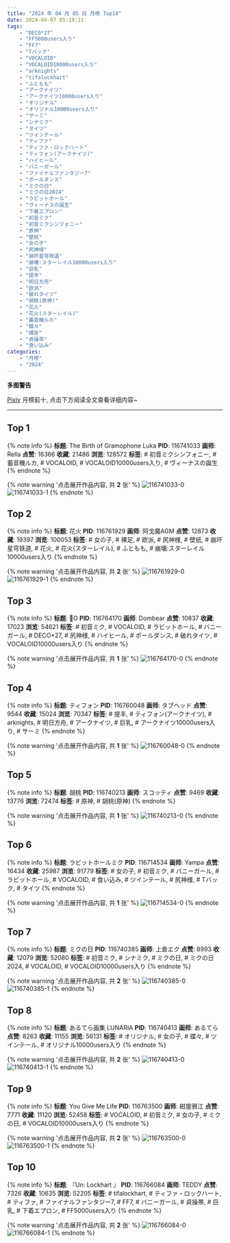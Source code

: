 ```yaml
---
title: "2024 年 04 月 05 日 月榜 Top10"
date: 2024-04-07 05:19:11
tags:
    - "DECO*27"
    - "FF5000users入り"
    - "FF7"
    - "Tバック"
    - "VOCALOID"
    - "VOCALOID10000users入り"
    - "arknights"
    - "tifalockhart"
    - "ふともも"
    - "アークナイツ"
    - "アークナイツ10000users入り"
    - "オリジナル"
    - "オリジナル10000users入り"
    - "サーミ"
    - "シナミク"
    - "タイツ"
    - "ツインテール"
    - "ティファ"
    - "ティファ・ロックハート"
    - "ティフォン(アークナイツ)"
    - "ハイヒール"
    - "バニーガール"
    - "ファイナルファンタジー7"
    - "ポールダンス"
    - "ミクの日"
    - "ミクの日2024"
    - "ラビットホール"
    - "ヴィーナスの誕生"
    - "下着エプロン"
    - "初音ミク"
    - "初音ミクシンフォニー"
    - "原神"
    - "壁纸"
    - "女の子"
    - "尻神様"
    - "崩坏星穹铁道"
    - "崩壊:スターレイル10000users入り"
    - "巨乳"
    - "提丰"
    - "明日方舟"
    - "欧派"
    - "破れタイツ"
    - "胡桃(原神)"
    - "花火"
    - "花火(スターレイル)"
    - "蓄音機ルカ"
    - "蝶々"
    - "裸足"
    - "貞操帯"
    - "食い込み"
categories:
    - "月榜"
    - "2024"
---
```


<i class="fa fa-triangle-exclamation"></i>**多图警告**<i class="fa fa-triangle-exclamation"></i>

[Pixiv](https://www.pixiv.net/) 月榜前十, 点击下方阅读全文查看详细内容~

<!-- more -->

---

## Top 1

{% note info %}
**标题**: The Birth of Gramophone Luka
**PID**: 116741033 **画师**: Rella
**点赞**: 16366 **收藏**: 21486 **浏览**: 128572
**标签**: # 初音ミクシンフォニー, # 蓄音機ルカ, # VOCALOID, # VOCALOID10000users入り, # ヴィーナスの誕生
{% endnote %}

{% note warning '点击展开作品内容, 共 **2** 张' %}
![116741033-0](https://i.pixiv.re/img-original/img/2024/03/09/00/09/16/116741033_p0.jpg)
![116741033-1](https://i.pixiv.re/img-original/img/2024/03/09/00/09/16/116741033_p1.jpg)
{% endnote %}

## Top 2

{% note info %}
**标题**: 花火
**PID**: 116761929 **画师**: 阿戈魔AGM
**点赞**: 12873 **收藏**: 19397 **浏览**: 100053
**标签**: # 女の子, # 裸足, # 欧派, # 尻神様, # 壁纸, # 崩坏星穹铁道, # 花火, # 花火(スターレイル), # ふともも, # 崩壊:スターレイル10000users入り
{% endnote %}

{% note warning '点击展开作品内容, 共 **2** 张' %}
![116761929-0](https://i.pixiv.re/img-original/img/2024/03/09/18/12/47/116761929_p0.jpg)
![116761929-1](https://i.pixiv.re/img-original/img/2024/03/09/18/12/47/116761929_p1.jpg)
{% endnote %}

## Top 3

{% note info %}
**标题**: 🐰O
**PID**: 116764170 **画师**: Dombear
**点赞**: 10837 **收藏**: 17023 **浏览**: 54621
**标签**: # 初音ミク, # VOCALOID, # ラビットホール, # バニーガール, # DECO*27, # 尻神様, # ハイヒール, # ポールダンス, # 破れタイツ, # VOCALOID10000users入り
{% endnote %}

{% note warning '点击展开作品内容, 共 **1** 张' %}
![116764170-0](https://i.pixiv.re/img-original/img/2024/03/09/19/29/30/116764170_p0.jpg)
{% endnote %}

## Top 4

{% note info %}
**标题**: ティフォン
**PID**: 116760048 **画师**: タブヘッド
**点赞**: 9544 **收藏**: 15024 **浏览**: 70347
**标签**: # 提丰, # ティフォン(アークナイツ), # arknights, # 明日方舟, # アークナイツ, # 巨乳, # アークナイツ10000users入り, # サーミ
{% endnote %}

{% note warning '点击展开作品内容, 共 **1** 张' %}
![116760048-0](https://i.pixiv.re/img-original/img/2024/03/09/17/04/48/116760048_p0.jpg)
{% endnote %}

## Top 5

{% note info %}
**标题**: 胡桃
**PID**: 116740213 **画师**: スコッティ
**点赞**: 9469 **收藏**: 13776 **浏览**: 72474
**标签**: # 原神, # 胡桃(原神)
{% endnote %}

{% note warning '点击展开作品内容, 共 **1** 张' %}
![116740213-0](https://i.pixiv.re/img-original/img/2024/03/09/00/00/18/116740213_p0.jpg)
{% endnote %}

## Top 6

{% note info %}
**标题**: ラビットホールミク
**PID**: 116714534 **画师**: Yampa
**点赞**: 16434 **收藏**: 25987 **浏览**: 91779
**标签**: # 女の子, # 初音ミク, # バニーガール, # ラビットホール, # VOCALOID, # 食い込み, # ツインテール, # 尻神様, # Tバック, # タイツ
{% endnote %}

{% note warning '点击展开作品内容, 共 **1** 张' %}
![116714534-0](https://i.pixiv.re/img-original/img/2024/03/08/01/23/41/116714534_p0.png)
{% endnote %}

## Top 7

{% note info %}
**标题**: ミクの日
**PID**: 116740385 **画师**: 上倉エク
**点赞**: 8993 **收藏**: 12079 **浏览**: 52080
**标签**: # 初音ミク, # シナミク, # ミクの日, # ミクの日2024, # VOCALOID, # VOCALOID10000users入り
{% endnote %}

{% note warning '点击展开作品内容, 共 **2** 张' %}
![116740385-0](https://i.pixiv.re/img-original/img/2024/03/09/00/00/53/116740385_p0.png)
![116740385-1](https://i.pixiv.re/img-original/img/2024/03/09/00/00/53/116740385_p1.png)
{% endnote %}

## Top 8

{% note info %}
**标题**: あるてら画集 LUNARIA
**PID**: 116740413 **画师**: あるてら
**点赞**: 8263 **收藏**: 11155 **浏览**: 56131
**标签**: # オリジナル, # 女の子, # 蝶々, # ツインテール, # オリジナル10000users入り
{% endnote %}

{% note warning '点击展开作品内容, 共 **2** 张' %}
![116740413-0](https://i.pixiv.re/img-original/img/2024/03/09/00/01/01/116740413_p0.jpg)
![116740413-1](https://i.pixiv.re/img-original/img/2024/03/09/00/01/01/116740413_p1.jpg)
{% endnote %}

## Top 9

{% note info %}
**标题**: You Give Me Life
**PID**: 116763500 **画师**: 紺屋鴉江
**点赞**: 7771 **收藏**: 11120 **浏览**: 52458
**标签**: # VOCALOID, # 初音ミク, # 女の子, # ミクの日, # VOCALOID10000users入り
{% endnote %}

{% note warning '点击展开作品内容, 共 **2** 张' %}
![116763500-0](https://i.pixiv.re/img-original/img/2024/03/09/19/05/40/116763500_p0.jpg)
![116763500-1](https://i.pixiv.re/img-original/img/2024/03/09/19/05/40/116763500_p1.jpg)
{% endnote %}

## Top 10

{% note info %}
**标题**: 『Un: Lockhart 』
**PID**: 116766084 **画师**: TEDDY
**点赞**: 7326 **收藏**: 10635 **浏览**: 52205
**标签**: # tifalockhart, # ティファ・ロックハート, # ティファ, # ファイナルファンタジー7, # FF7, # バニーガール, # 貞操帯, # 巨乳, # 下着エプロン, # FF5000users入り
{% endnote %}

{% note warning '点击展开作品内容, 共 **2** 张' %}
![116766084-0](https://i.pixiv.re/img-original/img/2024/03/09/20/27/00/116766084_p0.jpg)
![116766084-1](https://i.pixiv.re/img-original/img/2024/03/09/20/27/00/116766084_p1.jpg)
{% endnote %}
